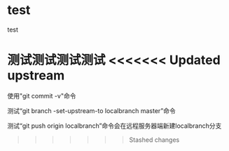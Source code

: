 # test
test



测试测试测试测试
<<<<<<< Updated upstream
=======



使用"git commit -v"命令

测试“git branch -set-upstream-to localbranch master”命令 

测试“git push origin localbranch”命令会在远程服务器端新建localbranch分支
>>>>>>> Stashed changes
